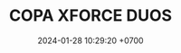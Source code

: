 ---
layout: rsl
permalink: /copa-xforce-duos
categories: logos
date: 2024-01-28 10:29:20 +0700
title: COPA XFORCE DUOS
tag: 
color: black
background: '#748DFF'
ICONSL: /assets/logos/COPA XFORCE.png
titleSLR: COPA XFORCE DUOS
image: assets/img/CXFDuos.png

#LLAVE1
equipo1llave1: LOLIVERSO
picks1llave1: ---
equipo2llave1: BYE
picks2llave1: --
#LLAVE2
equipo1llave2: FRIENDLY T
picks1llave2: ---
equipo2llave2: VUYAINAS P
picks2llave2: --
#LLAVE3
equipo1llave3: LA PRINCESA Y..
picks1llave3: ---
equipo2llave3: BYE
picks2llave3: --
#LLAVE4
equipo1llave4: REINO CIENTIFICO
picks1llave4: CHANDELURE, UMBREON
equipo2llave4: BOT FROSTBITE
picks2llave4: DODRIO, MR MIME
#LLAVE5
equipo1llave5: LOS CHANGOS
picks1llave5: NINETALES, MAMOSWINE
equipo2llave5: TOP FROSBITE
picks2llave5: PIKACHU, AZUMARIIL
#LLAVE6
equipo1llave6: BYE
picks1llave6: ---
equipo2llave6: LINBLAKETTV
picks2llave6: --
#LLAVE7
equipo1llave7: TERNERITOS
picks1llave7: ESPEON, URSHIFU
equipo2llave7: MOCITOS
picks2llave7: ESPEON, SNORALAX
#LLAVE8
equipo1llave8: BYE
picks1llave8: ---
equipo2llave8: RAKIU
picks2llave8: --
#LLAVE9
equipo1llave9: BYE
picks1llave9: ---
equipo2llave9: REYES DEL MAR
picks2llave9: --
#LLAVE10
equipo1llave10: DUO CINEMA
picks1llave10: SABLEYE, LEAFEON
equipo2llave10: EL CHAPO
picks2llave10: SABLEYE, GARCHOMP
#LLAVE11
equipo1llave11: LOS ERIZOS LOCOS
picks1llave11: GOODRA, LEAFEON
equipo2llave11: D'OLYMPIA
picks2llave11: MIMIKYU, GRENIJA
#LLAVE12
equipo1llave12: POKETAXIES
picks1llave12: NINETALES, MAMOSWINE
equipo2llave12: LAS BUCHONAS P
picks2llave12: CHARIZARD, PIKACHU
#LLAVE13
equipo1llave13: OKKOTSUSSIMPS
picks1llave13: ---
equipo2llave13: BYE
picks2llave13: --
#LLAVE14
equipo1llave14: TOÑITOS
picks1llave14: ---
equipo2llave14: BYE
picks2llave14: --
#LLAVE15
equipo1llave15: BARRENDEROS
picks1llave15: ---
equipo2llave15: SDT
picks2llave15: --
#LLAVE16
equipo1llave16: BYE
picks1llave16: ---
equipo2llave16: 2 DE ESPADAS
picks2llave16: --

#8VOS DE FINAL
#LLAVE1
equipo1llave17: LOLIVERSO
picks1llave17: LUCARIO, MR MIME
equipo2llave17: VUYAINAS P
picks2llave17: NINETALES, MAMOSWINE
#LLAVE2
equipo1llave18: LA PRINCESA Y..
picks1llave18: ---
equipo2llave18: BOT FROSTBITE
picks2llave18: --
#LLAVE3
equipo1llave19: LOS CHANGOS
picks1llave19: ---
equipo2llave19: LINBLAKETTV
picks2llave19: --
#LLAVE4
equipo1llave20: TERNERITOS
picks1llave20: ---
equipo2llave20: RAKIU
picks2llave20: --
#LLAVE5
equipo1llave21: REYES DEL MAR
picks1llave21: ---
equipo2llave21: DUO CINEMA
picks2llave21: --
#LLAVE6
equipo1llave22: LOS ERIZOS LOCOS
picks1llave22: ---
equipo2llave22: LAS BUCHONAS P
picks2llave22: --
#LLAVE7
equipo1llave23: OKKOTSUSSIMPS
picks1llave23: ---
equipo2llave23: TOÑITOS
picks2llave23: --
#LLAVE8
equipo1llave24: SDT
picks1llave24: ---
equipo2llave24:  2 DE ESPADAS
picks2llave24: --

#4TOS
#LLAVE1
equipo1llave25: LOLIVERSO
picks1llave25: ---
equipo2llave25: ---
picks2llave25: --
#LLAVE2
equipo1llave26: ---
picks1llave26: ---
equipo2llave26: ---
picks2llave26: --
#LLAVE3
equipo1llave27: ---
picks1llave27: ---
equipo2llave27: ---
picks2llave27: --
#LLAVE4
equipo1llave28: ---
picks1llave28: ---
equipo2llave28: ---
picks2llave28: --
#LLAVE5


#SEMIFINALES
#LLAVE1
equipo1llave29: ---
picks1llave29: ---
equipo2llave29: ---
picks2llave29: --
#LLAVE2
equipo1llave30: ---
picks1llave30: ---
equipo2llave30: ---
picks2llave30: --

#GRAN FINAL
#LLAVE1
equipo1llave31: ----
picks1llave31: ---
equipo2llave31: ---
picks2llave31: --
---